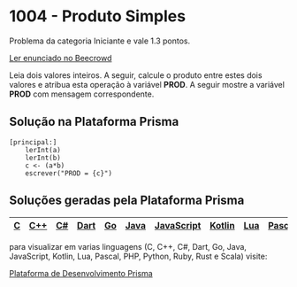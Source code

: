 # 1004 - Produto Simples

Problema da categoria Iniciante e vale 1.3 pontos.

[Ler enunciado no Beecrowd](https://www.beecrowd.com.br/judge/en/problems/view/1004)


Leia dois valores inteiros. A seguir, calcule o produto entre estes dois valores e atribua esta operação à variável **PROD**. A seguir mostre a variável **PROD** com mensagem correspondente.&nbsp; &nbsp;

## Solução na Plataforma Prisma
``` 
[principal:]
    lerInt(a)
    lerInt(b)
    c <- (a*b)
    escrever("PROD = {c}")
```

## Soluções geradas pela Plataforma Prisma

|[C](https://www.prisma.dev.br/tela-demo-transpilado.html?idDemo=1004&idTarget=1)|[C++](https://www.prisma.dev.br/tela-demo-transpilado.html?idDemo=1004&idTarget=2)|[C#](https://www.prisma.dev.br/tela-demo-transpilado.html?idDemo=1004&idTarget=3)|[Dart](https://www.prisma.dev.br/tela-demo-transpilado.html?idDemo=1004&idTarget=4)|[Go](https://www.prisma.dev.br/tela-demo-transpilado.html?idDemo=1004&idTarget=5)|[Java](https://www.prisma.dev.br/tela-demo-transpilado.html?idDemo=1004&idTarget=6)|[JavaScript](https://www.prisma.dev.br/tela-demo-transpilado.html?idDemo=1004&idTarget=7)|[Kotlin](https://www.prisma.dev.br/tela-demo-transpilado.html?idDemo=1004&idTarget=8)|[Lua](https://www.prisma.dev.br/tela-demo-transpilado.html?idDemo=1004&idTarget=9)|[Pascal](https://www.prisma.dev.br/tela-demo-transpilado.html?idDemo=1004&idTarget=10)|[PHP](https://www.prisma.dev.br/tela-demo-transpilado.html?idDemo=1004&idTarget=11)|[Python](https://www.prisma.dev.br/tela-demo-transpilado.html?idDemo=1004&idTarget=12)|[Ruby](https://www.prisma.dev.br/tela-demo-transpilado.html?idDemo=1004&idTarget=13)|[Rust](https://www.prisma.dev.br/tela-demo-transpilado.html?idDemo=1004&idTarget=14)|[Scala](https://www.prisma.dev.br/tela-demo-transpilado.html?idDemo=1004&idTarget=15)|
 --- | --- | --- | --- | --- | --- | --- | --- | --- | --- | --- | --- | --- | --- | --- |

para visualizar em varias linguagens (C, C++, C#, Dart, Go, Java, JavaScript, Kotlin, Lua, Pascal, PHP, Python, Ruby, Rust e Scala) visite:

[Plataforma de Desenvolvimento Prisma](https://www.prisma.dev.br/tela-demo.html?idDemo=1004)

